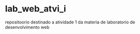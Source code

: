 # lab_web_atvi_i
repositoorio destinado a atividade 1 da materia de laboratorio de desenvolvimento web
